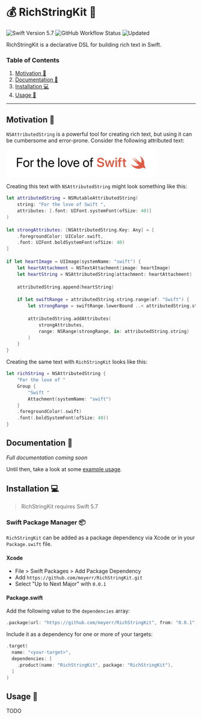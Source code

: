 # 💰 RichStringKit 🔡

![Swift Version 5.7](https://img.shields.io/badge/Swift-5.7-F05138)
![GitHub Workflow Status](https://img.shields.io/github/workflow/status/moyerr/RichStringKit/Swift/main?label=Build&logo=github)
![Updated](https://img.shields.io/github/last-commit/moyerr/RichStringKit/main?color=1f6feb&label=Updated)

RichStringKit is a declarative DSL for building rich text in Swift.

### Table of Contents

1. [Motivation 🧐](#motivation-)
2. [Documentation 📖](#documentation-)
3. [Installation 💻](#installation-)
4. [Usage 🔡](#usage-)

___

## Motivation 🧐

`NSAttributedString` is a powerful tool for creating rich text, but using it can be cumbersome and error-prone. Consider the following attributed text:

<picture>
  <source media="(prefers-color-scheme: dark)" srcset="https://raw.githubusercontent.com/moyerr/RichStringKit/main/images/rich-string-0-dark.png">
  <img width=400 alt="Image of an attributed string that reads 'For the love of Swift' with the Swift programming language logo" src="https://raw.githubusercontent.com/moyerr/RichStringKit/main/images/rich-string-0-light.png">
</picture>


Creating this text with `NSAttributedString` might look something like this:

```Swift
let attributedString = NSMutableAttributedString(
    string: "For the love of Swift ",
    attributes: [.font: UIFont.systemFont(ofSize: 40)]
)

let strongAttributes: [NSAttributedString.Key: Any] = [
    .foregroundColor: UIColor.swift,
    .font: UIFont.boldSystemFont(ofSize: 40)
]

if let heartImage = UIImage(systemName: "swift") {
    let heartAttachment = NSTextAttachment(image: heartImage)
    let heartString = NSAttributedString(attachment: heartAttachment)

    attributedString.append(heartString)

    if let swiftRange = attributedString.string.range(of: "Swift") {
        let strongRange = swiftRange.lowerBound ..< attributedString.string.endIndex

        attributedString.addAttributes(
            strongAttributes,
            range: NSRange(strongRange, in: attributedString.string)
        )
    }
}
```

Creating the same text with `RichStringKit` looks like this:

```Swift
let richString = NSAttributedString {
    "For the love of "
    Group {
        "Swift "
        Attachment(systemName: "swift")
    }
    .foregroundColor(.swift)
    .font(.boldSystemFont(ofSize: 40))
}
```



## Documentation 📖

_Full documentation coming soon_

Until then, take a look at some [example usage](#usage-).

## Installation 💻

> RichStringKit requires Swift 5.7

### Swift Package Manager 📦

`RichStringKit` can be added as a package dependency via Xcode or in your `Package.swift` file.

#### Xcode

* File > Swift Packages > Add Package Dependency
* Add `https://github.com/moyerr/RichStringKit.git`
* Select "Up to Next Major" with `0.0.1`

#### Package.swift

Add the following value to the `dependencies` array:

```Swift
.package(url: "https://github.com/moyerr/RichStringKit", from: "0.0.1")
```

Include it as a dependency for one or more of your targets:

```Swift
.target(
  name: "<your-target>", 
  dependencies: [
    .product(name: "RichStringKit", package: "RichStringKit"),
  ]
)
```

## Usage 🔡

TODO
